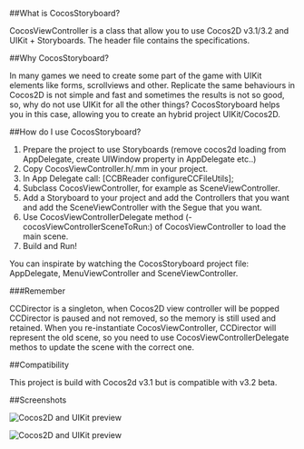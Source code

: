 ##What is CocosStoryboard?

CocosViewController is a class that allow you to use Cocos2D v3.1/3.2 and UIKit + Storyboards.
The header file contains the specifications.

##Why CocosStoryboard?

In many games we need to create some part of the game with UIKit elements like forms, scrollviews and other.
Replicate the same behaviours in Cocos2D is not simple and fast and sometimes the results is not so good, so, why do not use UIKit for all the other things?
CocosStoryboard helps you in this case, allowing you to create an hybrid project UIKit/Cocos2D.


##How do I use CocosStoryboard?

1. Prepare the project to use Storyboards (remove cocos2d loading from AppDelegate, create UIWindow property in AppDelegate etc..)
1. Copy CocosViewController.h/.mm in your project.
2. In App Delegate call: [CCBReader configureCCFileUtils];
2. Subclass CocosViewController, for example as SceneViewController.
3. Add a Storyboard to your project and add the Controllers that you want and add the SceneViewController with the Segue that you want.
4. Use CocosViewControllerDelegate method (-cocosViewControllerSceneToRun:) of CocosViewController to load the main scene.
5. Build and Run!

You can inspirate by watching the CocosStoryboard project file: AppDelegate, MenuViewController and SceneViewController.

###Remember

CCDirector is a singleton, when Cocos2D view controller will be popped CCDirector is paused and not removed, so the memory is still used and retained. When you re-instantiate CocosViewController, CCDirector will represent the old scene, so you need to use CocosViewControllerDelegate methos to update the scene with the correct one.

##Compatibility

This project is build with Cocos2d v3.1 but is compatible with v3.2 beta.

##Screenshots

![Cocos2D and UIKit preview](http://www.dimitrigiani.it/files/cocos-uikit-1-1.png)

![Cocos2D and UIKit preview](http://www.dimitrigiani.it/files/cocos-uikit-2.png)


